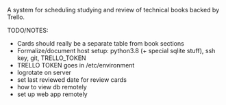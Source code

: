 A system for scheduling studying and review of technical books backed by Trello.


TODO/NOTES:
- Cards should really be a separate table from book sections
- Formalize/document host setup: python3.8 (+ special sqlite stuff), ssh key, git, TRELLO_TOKEN
- TRELLO TOKEN goes in /etc/environment
- logrotate on server
- set last reviewed date for review cards
- how to view db remotely
- set up web app remotely
